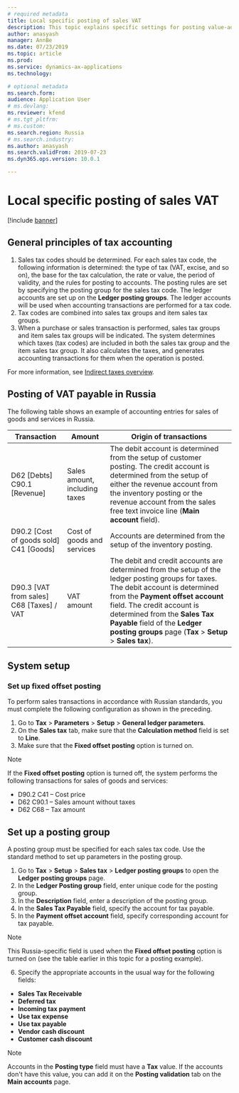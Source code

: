 ```yaml
---
# required metadata
title: Local specific posting of sales VAT
description: This topic explains specific settings for posting value-added tax (VAT) payable transactions in accordance with Russian legislation.
author: anasyash
manager: AnnBe
ms.date: 07/23/2019
ms.topic: article
ms.prod: 
ms.service: dynamics-ax-applications
ms.technology: 

# optional metadata
ms.search.form:  
audience: Application User
# ms.devlang: 
ms.reviewer: kfend
# ms.tgt_pltfrm: 
# ms.custom: 
ms.search.region: Russia
# ms.search.industry: 
ms.author: anasyash
ms.search.validFrom: 2019-07-23
ms.dyn365.ops.version: 10.0.1

---
```


# Local specific posting of sales VAT 

[!include [banner](../includes/banner.md)]

## General principles of tax accounting

1. Sales tax codes should be determined. For each sales tax code, the following information is determined: the type of tax (VAT, excise, and so on), the base for the tax calculation, the rate or value, the period of validity, and the rules for posting to accounts. The posting rules are set by specifying the posting group for the sales tax code. The ledger accounts are set up on the **Ledger posting groups**. The ledger accounts will be used when accounting transactions are performed for a tax code.
2. Tax codes are combined into sales tax groups and item sales tax groups.
3. When a purchase or sales transaction is performed, sales tax groups and item sales tax groups will be indicated. The system determines which taxes (tax codes) are included in both the sales tax group and the item sales tax group. It also calculates the taxes, and generates accounting transactions for them when the operation is posted.

For more information, see [Indirect taxes overview](https://docs.microsoft.com/dynamics365/finance/general-ledger/indirect-taxes-overview).

## Posting of VAT payable in Russia
The following table shows an example of accounting entries for sales of goods and services in Russia.

| **Transaction**                          | **Amount**                    | **Origin of transactions**                                                                                                                                                                                                                                                                                                  |
|------------------------------------------|-------------------------------|-----------------------------------------------------------------------------------------------------------------------------------------------------------------------------------------------------------------------------------------------------------------------------------------------------------------------------|
| D62 [Debts] C90.1 [Revenue]              | Sales amount, including taxes | The debit account is determined from the setup of customer posting. The credit account is determined from the setup of either the revenue account from the inventory posting or the revenue account from the sales free text invoice line (**Main account** field).                                                         |
| D90.2 [Cost of goods sold] C41 [Goods]   | Cost of goods and services    | Accounts are determined from the setup of the inventory posting.                                                                                                                                                                                                                                                            |
| D90.3 [VAT from sales] C68 [Taxes] / VAT | VAT amount                    | The debit and credit accounts are determined from the setup of the ledger posting groups for taxes. The debit account is determined from the **Payment offset account** field. The credit account is determined from the **Sales Tax Payable** field of the **Ledger posting groups** page (**Tax** \> **Setup** \> **Sales tax**). |

## System setup

### Set up **fixed offset posting**

To perform sales transactions in accordance with Russian standards, you must complete the following configuration as shown in the preceding.

1. Go to **Tax** \> **Parameters** \> **Setup** \> **General ledger parameters**.
2. On the **Sales tax** tab, make sure that the **Calculation method** field is set to
    **Line**.
3. Make sure that the **Fixed offset posting** option is turned on.

> [!NOTE] 
> If the **Fixed offset posting** option is turned off, the system performs the following transactions for sales of goods and services:
>
> - D90.2 C41 – Cost price
> - D62 C90.1 – Sales amount without taxes
> - D62 C68 – Tax amount

## Set up a posting group

A posting group must be specified for each sales tax code. Use the standard method to set up parameters in the posting group.

1. Go to **Tax** \> **Setup** \> **Sales tax** \> **Ledger posting groups** to open the **Ledger
    posting groups** page.
2. In the **Ledger Posting group** field, enter unique code for the posting
    group.
3. In the **Description** field, enter a description of the posting group.
4. In the **Sales Tax Payable** field, specify the account for tax payable.
5. In the **Payment offset account** field, specify corresponding account for
    tax payable.

> [!NOTE] 
> This Russia-specific field is used when the **Fixed offset posting** option is turned on (see the table earlier in this topic for a posting example).

6. Specify the appropriate accounts in the usual way for the following fields:

- **Sales Tax Receivable**
- **Deferred tax**
- **Incoming tax payment**
- **Use tax expense**
- **Use tax payable**
- **Vendor cash discount**
- **Customer cash discount**

> [!NOTE]
> Accounts in the **Posting type** field must have a **Tax** value. If the accounts don't have this value, you can add it on the **Posting validation** tab on the **Main accounts** page.
